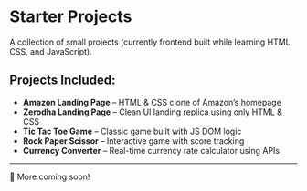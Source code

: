 # Starter Projects

A collection of small projects (currently frontend built while learning HTML, CSS, and JavaScript).

## Projects Included:

- **Amazon Landing Page** – HTML & CSS clone of Amazon’s homepage
- **Zerodha Landing Page** – Clean UI landing replica using only HTML & CSS
- **Tic Tac Toe Game** – Classic game built with JS DOM logic
- **Rock Paper Scissor** – Interactive game with score tracking
- **Currency Converter** – Real-time currency rate calculator using APIs


---

🌱 More coming soon!

